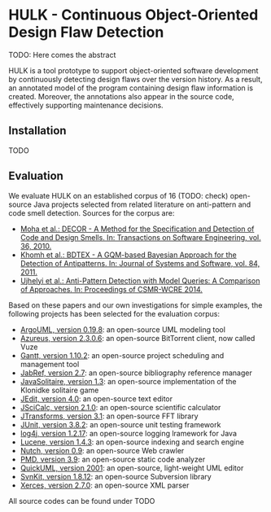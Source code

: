 # HULK - Continuous Object-Oriented Design Flaw Detection

TODO: Here comes the abstract

HULK is a tool prototype to support object-oriented software development by continuously detecting design flaws over the version history. As a result, an annotated model of the program containing design flaw information is created. Moreover, the annotations also appear in the source code, effectively supporting maintenance decisions.

## Installation

TODO

## Evaluation

We evaluate HULK on an established corpus of 16 (TODO: check) open-source Java projects selected from related literature on anti-pattern and code smell detection. Sources for the corpus are:

- [Moha et al.: DECOR - A Method for the Specification and Detection of Code and Design Smells. In: Transactions on Software Engineering, vol. 36, 2010.](http://www.irisa.fr/triskell/publis/2009/Moha09d.pdf)
- [Khomh et al.: BDTEX - A GQM-based Bayesian Approach for the Detection of Antipatterns. In: Journal of Systems and Software, vol. 84, 2011.](http://dl.acm.org/citation.cfm?id=1942375)
- [Ujhelyi et al.: Anti-Pattern Detection with Model Queries: A Comparison of Approaches. In: Proceedings of CSMR-WCRE 2014.](http://publicatio.bibl.u-szeged.hu/4761/1/2498771.pdf)

Based on these papers and our own investigations for simple examples, the following projects has been selected for the evaluation corpus:

- [ArgoUML, version 0.19.8](http://argouml.tigris.org/): an open-source UML modeling tool
- [Azureus, version 2.3.0.6](http://dev.vuze.com/): an open-source BitTorrent client, now called Vuze
- [Gantt, version 1.10.2](https://sourceforge.net/projects/ganttproject/files%2FOldFiles/): an open-source project scheduling and management tool
- [JabRef, version 2.7](https://github.com/JabRef/jabref/): an open-source bibliography reference manager
- [JavaSolitaire, version 1.3](https://github.com/FBergeron/javasol): an open-source implementation of the Klonidke solitaire game
- [JEdit, version 4.0](https://sourceforge.net/projects/jedit/files/jedit/4.0/): an open-source text editor
- [JSciCalc, version 2.1.0](https://sourceforge.net/projects/jscicalc/files/jscicalc/): an open-source scientific calculator
- [JTransforms, version 3.1](https://sites.google.com/site/piotrwendykier/software/jtransforms): an open-source FFT library
- [JUnit, version 3.8.2](http://repo1.maven.org/maven2/junit/junit/3.8.2/): an open-source unit testing framework
- [log4j, version 1.2.17](https://logging.apache.org/log4j/1.2/source-repository.html): an open-source logging lramework for Java
- [Lucene, version 1.4.3](http://archive.apache.org/dist/lucene/java/): an open-source indexing and search engine
- [Nutch, version 0.9](http://archive.apache.org/dist/nutch/): an open-source Web crawler
- [PMD, version 3.9](https://sourceforge.net/projects/pmd/files/pmd/3.9/): an open-source static code analyzer
- [QuickUML, version 2001](https://sourceforge.net/projects/quj/files/): an open-source, light-weight UML editor
- [SvnKit, version 1.8.12](http://svnkit.com/download.php): an open-source Subversion library
- [Xerces, version 2.7.0](http://archive.apache.org/dist/xml/xerces-j/): an open-source XML parser

All source codes can be found under TODO
